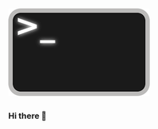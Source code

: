 # ![ldesperrois](https://github.com/ldesperrois/ldesperrois/blob/main/image_readme.png)

### Hi there 👋


